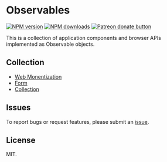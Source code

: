 # Observables

<!-- BADGES/ -->

<span class="badge-npmversion"><a href="https://npmjs.org/package/@web-native-js/observables" title="View this project on NPM"><img src="https://img.shields.io/npm/v/@web-native-js/observables.svg" alt="NPM version" /></a></span>
<span class="badge-npmdownloads"><a href="https://npmjs.org/package/@web-native-js/observables" title="View this project on NPM"><img src="https://img.shields.io/npm/dm/@web-native-js/observables.svg" alt="NPM downloads" /></a></span>
<span class="badge-patreon"><a href="https://patreon.com/ox_harris" title="Donate to this project using Patreon"><img src="https://img.shields.io/badge/patreon-donate-yellow.svg" alt="Patreon donate button" /></a></span>

<!-- /BADGES -->

This is a collection of application components and browser APIs implemented as Observable objects.

## Collection

+ [Web Monentization](https://github.com/web-native/observables/tree/master/src/web-monentization)
+ [Form](https://github.com/web-native/observables/tree/master/src/form)
+ [Collection](https://github.com/web-native/observables/tree/master/src/collection)

## Issues

To report bugs or request features, please submit an [issue](https://github.com/web-native/observables/issues).

## License

MIT.
